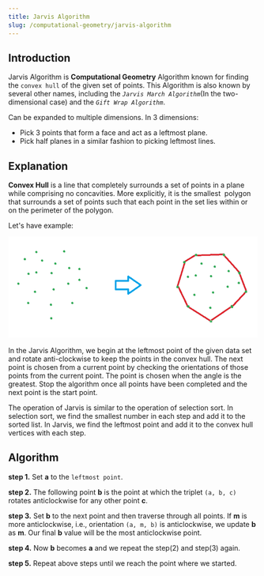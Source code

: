 ```yaml
---
title: Jarvis Algorithm
slug: /computational-geometry/jarvis-algorithm
---
```


## Introduction

Jarvis Algorithm is **Computational Geometry** Algorithm known for finding the `convex hull` of the given set of points.
This Algorithm is also known by several other names, including the _`Jarvis March Algorithm`_(In the two-dimensional case) and the _`Gift Wrap Algorithm`_.

Can be expanded to multiple dimensions. In 3 dimensions:

- Pick 3 points that form a face and act as a leftmost plane.
- Pick half planes in a similar fashion to picking leftmost lines.


## Explanation

**Convex Hull** is a line that completely surrounds a set of points in a plane while comprising no concavities. More explicitly, it is the smallest  polygon that surrounds a set of points such that each point in the set lies within or on the perimeter of the polygon.

Let's have example:

![convex hull](./convex-hull.png)

In the Jarvis Algorithm, we begin at the leftmost point of the given data set and rotate anti-clockwise to keep the points in the convex hull. The next point is chosen from a current point by checking the orientations of those points from the current point. The point is chosen when the angle is the greatest. Stop the algorithm once all points have been completed and the next point is the start point.

The operation of Jarvis is similar to the operation of selection sort. In selection sort, we find the smallest number in each step and add it to the sorted list. In Jarvis, we find the leftmost point and add it to the convex hull vertices with each step.

## Algorithm

**step 1.** Set **a** to the `leftmost point`.

**step 2.** The following point **b** is the point at which the triplet `(a, b, c)` rotates anticlockwise for any other point **c**.

**step 3.** Set **b** to the next point and then traverse through all points. If **m** is more anticlockwise, i.e., orientation `(a, m, b)` is anticlockwise, we update **b** as **m**. Our final **b** value will be the most anticlockwise point.

**step 4.** Now **b** becomes **a** and we repeat the step(2) and step(3) again.

**step 5.** Repeat above steps until we reach the point where we started.

